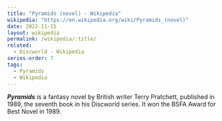 ```yaml
---
title: "Pyramids (novel) - Wikipedia"
wikipedia: "https://en.wikipedia.org/wiki/Pyramids_(novel)"
date: 2022-11-15
layout: wikipedia
permalink: /wikipedia/:title/
related:
  - Discworld - Wikipedia
series-order: 7
tags:
  - Pyramids
  - Wikipedia
---
```

***Pyramids*** is a fantasy novel by British writer Terry Pratchett, published in 1989, the seventh book in his Discworld series. It won the BSFA Award for Best Novel in 1989.